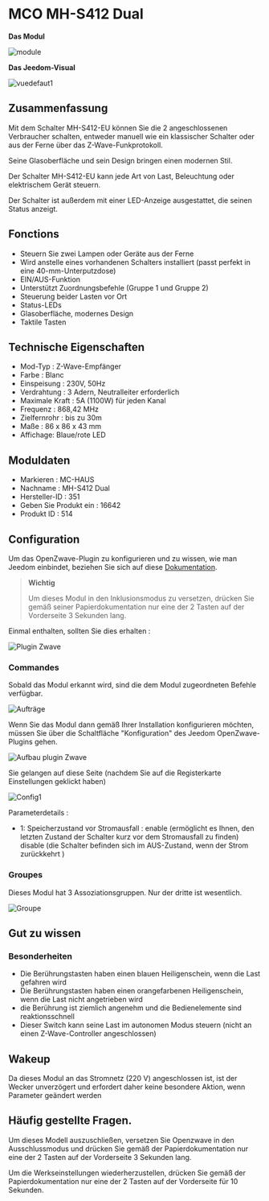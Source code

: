 # MCO MH-S412 Dual

**Das Modul**

![module](images/mco.mhs412/module.jpg)

**Das Jeedom-Visual**

![vuedefaut1](images/mco.mhs412/vuedefaut1.jpg)

## Zusammenfassung

Mit dem Schalter MH-S412-EU können Sie die 2 angeschlossenen Verbraucher schalten, entweder manuell wie ein klassischer Schalter oder aus der Ferne über das Z-Wave-Funkprotokoll.

Seine Glasoberfläche und sein Design bringen einen modernen Stil.

Der Schalter MH-S412-EU kann jede Art von Last, Beleuchtung oder elektrischem Gerät steuern.

Der Schalter ist außerdem mit einer LED-Anzeige ausgestattet, die seinen Status anzeigt.

## Fonctions

-   Steuern Sie zwei Lampen oder Geräte aus der Ferne
-   Wird anstelle eines vorhandenen Schalters installiert (passt perfekt in eine 40-mm-Unterputzdose)
-   EIN/AUS-Funktion
-   Unterstützt Zuordnungsbefehle (Gruppe 1 und Gruppe 2)
-   Steuerung beider Lasten vor Ort
-   Status-LEDs
-   Glasoberfläche, modernes Design
-   Taktile Tasten

## Technische Eigenschaften

-   Mod-Typ : Z-Wave-Empfänger
-   Farbe : Blanc
-   Einspeisung : 230V, 50Hz
-   Verdrahtung : 3 Adern, Neutralleiter erforderlich
-   Maximale Kraft : 5A (1100W) für jeden Kanal
-   Frequenz : 868,42 MHz
-   Zielfernrohr : bis zu 30m
-   Maße : 86 x 86 x 43 mm
-   Affichage: Blaue/rote LED

## Moduldaten

-   Markieren : MC-HAUS
-   Nachname : MH-S412 Dual
-   Hersteller-ID : 351
-   Geben Sie Produkt ein : 16642
-   Produkt ID : 514

## Configuration

Um das OpenZwave-Plugin zu konfigurieren und zu wissen, wie man Jeedom einbindet, beziehen Sie sich auf diese [Dokumentation](https://doc.jeedom.com/de_DE/plugins/automation%20protocol/openzwave/).

> **Wichtig**
>
> Um dieses Modul in den Inklusionsmodus zu versetzen, drücken Sie gemäß seiner Papierdokumentation nur eine der 2 Tasten auf der Vorderseite 3 Sekunden lang.

Einmal enthalten, sollten Sie dies erhalten :

![Plugin Zwave](images/mco.mhs412/information.jpg)

### Commandes

Sobald das Modul erkannt wird, sind die dem Modul zugeordneten Befehle verfügbar.

![Aufträge](images/mco.mhs412/commandes.jpg)

Wenn Sie das Modul dann gemäß Ihrer Installation konfigurieren möchten, müssen Sie über die Schaltfläche "Konfiguration" des Jeedom OpenZwave-Plugins gehen.

![Aufbau plugin Zwave](images/plugin/bouton_configuration.jpg)

Sie gelangen auf diese Seite (nachdem Sie auf die Registerkarte Einstellungen geklickt haben)

![Config1](images/mco.mhs412/config1.jpg)

Parameterdetails :

-   1: Speicherzustand vor Stromausfall : enable (ermöglicht es Ihnen, den letzten Zustand der Schalter kurz vor dem Stromausfall zu finden) disable (die Schalter befinden sich im AUS-Zustand, wenn der Strom zurückkehrt )

### Groupes

Dieses Modul hat 3 Assoziationsgruppen. Nur der dritte ist wesentlich.

![Groupe](images/mco.mhs412/groupe.jpg)

## Gut zu wissen

### Besonderheiten

- Die Berührungstasten haben einen blauen Heiligenschein, wenn die Last gefahren wird
- Die Berührungstasten haben einen orangefarbenen Heiligenschein, wenn die Last nicht angetrieben wird
- die Berührung ist ziemlich angenehm und die Bedienelemente sind reaktionsschnell
- Dieser Switch kann seine Last im autonomen Modus steuern (nicht an einen Z-Wave-Controller angeschlossen)

## Wakeup

Da dieses Modul an das Stromnetz (220 V) angeschlossen ist, ist der Wecker unverzögert und erfordert daher keine besondere Aktion, wenn Parameter geändert werden

## Häufig gestellte Fragen.

Um dieses Modell auszuschließen, versetzen Sie Openzwave in den Ausschlussmodus und drücken Sie gemäß der Papierdokumentation nur eine der 2 Tasten auf der Vorderseite 3 Sekunden lang.

Um die Werkseinstellungen wiederherzustellen, drücken Sie gemäß der Papierdokumentation nur eine der 2 Tasten auf der Vorderseite für 10 Sekunden.
